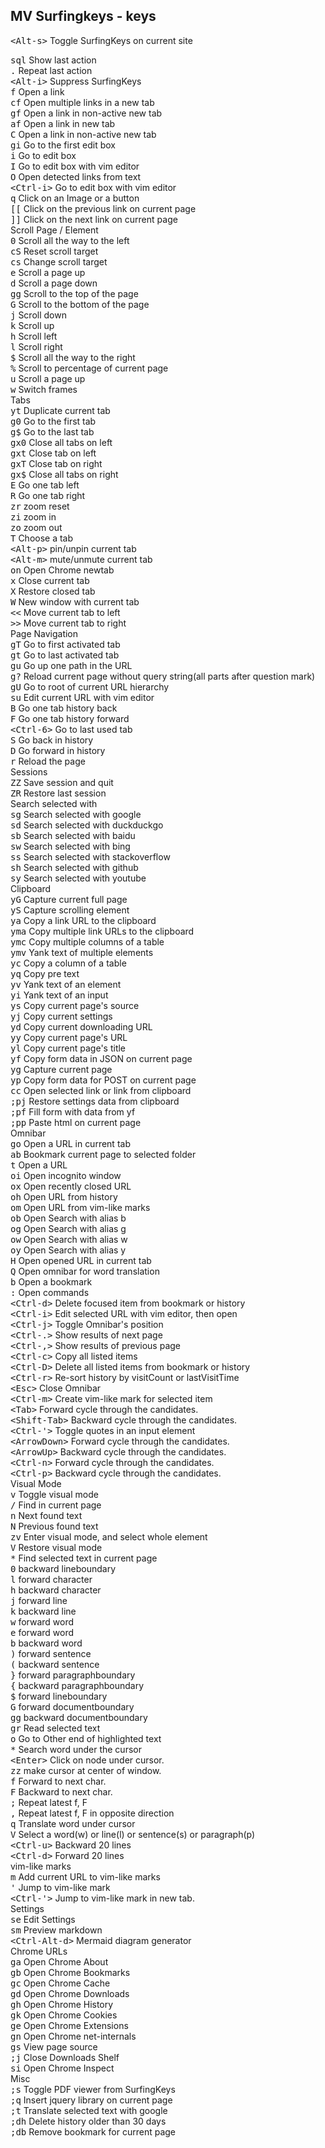 ## MV Surfingkeys - keys


<kbd>&lt;Alt-s&gt;</kbd>
</span>
<span class="annotation">Toggle SurfingKeys on current site</span>
</div>
<div>
    <span class="kbd-span">
        <kbd>sql</kbd>
    </span>
    <span class="annotation">Show last action</span>
</div>
<div>
    <span class="kbd-span">
        <kbd>.</kbd>
    </span>
    <span class="annotation">Repeat last action</span>
</div>
<div>
    <span class="kbd-span">
        <kbd>&lt;Alt-i&gt;</kbd>
    </span>
    <span class="annotation">Suppress SurfingKeys</span>
</div>
</div>
<div>
    <div>
        <span class="kbd-span">
            <kbd>f</kbd>
        </span>
        <span class="annotation">Open a link </span>
    </div>
    <div>
        <span class="kbd-span">
            <kbd>cf</kbd>
        </span>
        <span class="annotation">Open multiple links in a new tab</span>
    </div>
    <div>
        <span class="kbd-span">
            <kbd>gf</kbd>
        </span>
        <span class="annotation">Open a link in non-active new tab</span>
    </div>
    <div>
        <span class="kbd-span">
            <kbd>af</kbd>
        </span>
        <span class="annotation">Open a link in new tab</span>
    </div>
    <div>
        <span class="kbd-span">
            <kbd>C</kbd>
        </span>
        <span class="annotation">Open a link in non-active new tab</span>
    </div>
    <div>
        <span class="kbd-span">
            <kbd>gi</kbd>
        </span>
        <span class="annotation">Go to the first edit box</span>
    </div>
    <div>
        <span class="kbd-span">
            <kbd>i</kbd>
        </span>
        <span class="annotation">Go to edit box</span>
    </div>
    <div>
        <span class="kbd-span">
            <kbd>I</kbd>
        </span>
        <span class="annotation">Go to edit box with vim editor</span>
    </div>
    <div>
        <span class="kbd-span">
            <kbd>O</kbd>
        </span>
        <span class="annotation">Open detected links from text</span>
    </div>
    <div>
        <span class="kbd-span">
            <kbd>&lt;Ctrl-i&gt;</kbd>
        </span>
        <span class="annotation">Go to edit box with vim editor</span>
    </div>
    <div>
        <span class="kbd-span">
            <kbd>q</kbd>
        </span>
        <span class="annotation">Click on an Image or a button</span>
    </div>
    <div>
        <span class="kbd-span">
            <kbd>[[</kbd>
        </span>
        <span class="annotation">Click on the previous link on current page</span>
    </div>
    <div>
        <span class="kbd-span">
            <kbd>]]</kbd>
        </span>
        <span class="annotation">Click on the next link on current page</span>
    </div>
</div>
<div>
    <div class="feature_name">
        <span>Scroll Page / Element</span>
    </div>
    <div>
        <span class="kbd-span">
            <kbd>0</kbd>
        </span>
        <span class="annotation">Scroll all the way to the left</span>
    </div>
    <div>
        <span class="kbd-span">
            <kbd>cS</kbd>
        </span>
        <span class="annotation">Reset scroll target</span>
    </div>
    <div>
        <span class="kbd-span">
            <kbd>cs</kbd>
        </span>
        <span class="annotation">Change scroll target</span>
    </div>
    <div>
        <span class="kbd-span">
            <kbd>e</kbd>
        </span>
        <span class="annotation">Scroll a page up</span>
    </div>
    <div>
        <span class="kbd-span">
            <kbd>d</kbd>
        </span>
        <span class="annotation">Scroll a page down</span>
    </div>
    <div>
        <span class="kbd-span">
            <kbd>gg</kbd>
        </span>
        <span class="annotation">Scroll to the top of the page</span>
    </div>
    <div>
        <span class="kbd-span">
            <kbd>G</kbd>
        </span>
        <span class="annotation">Scroll to the bottom of the page</span>
    </div>
    <div>
        <span class="kbd-span">
            <kbd>j</kbd>
        </span>
        <span class="annotation">Scroll down</span>
    </div>
    <div>
        <span class="kbd-span">
            <kbd>k</kbd>
        </span>
        <span class="annotation">Scroll up</span>
    </div>
    <div>
        <span class="kbd-span">
            <kbd>h</kbd>
        </span>
        <span class="annotation">Scroll left</span>
    </div>
    <div>
        <span class="kbd-span">
            <kbd>l</kbd>
        </span>
        <span class="annotation">Scroll right</span>
    </div>
    <div>
        <span class="kbd-span">
            <kbd>$</kbd>
        </span>
        <span class="annotation">Scroll all the way to the right</span>
    </div>
    <div>
        <span class="kbd-span">
            <kbd>%</kbd>
        </span>
        <span class="annotation">Scroll to percentage of current page</span>
    </div>
    <div>
        <span class="kbd-span">
            <kbd>u</kbd>
        </span>
        <span class="annotation">Scroll a page up</span>
    </div>
    <div>
        <span class="kbd-span">
            <kbd>w</kbd>
        </span>
        <span class="annotation">Switch frames</span>
    </div>
</div>
<div>
    <div class="feature_name">
        <span>Tabs</span>
    </div>
    <div>
        <span class="kbd-span">
            <kbd>yt</kbd>
        </span>
        <span class="annotation">Duplicate current tab</span>
    </div>
    <div>
        <span class="kbd-span">
            <kbd>g0</kbd>
        </span>
        <span class="annotation">Go to the first tab</span>
    </div>
    <div>
        <span class="kbd-span">
            <kbd>g$</kbd>
        </span>
        <span class="annotation">Go to the last tab</span>
    </div>
    <div>
        <span class="kbd-span">
            <kbd>gx0</kbd>
        </span>
        <span class="annotation">Close all tabs on left</span>
    </div>
    <div>
        <span class="kbd-span">
            <kbd>gxt</kbd>
        </span>
        <span class="annotation">Close tab on left</span>
    </div>
    <div>
        <span class="kbd-span">
            <kbd>gxT</kbd>
        </span>
        <span class="annotation">Close tab on right</span>
    </div>
    <div>
        <span class="kbd-span">
            <kbd>gx$</kbd>
        </span>
        <span class="annotation">Close all tabs on right</span>
    </div>
    <div>
        <span class="kbd-span">
            <kbd>E</kbd>
        </span>
        <span class="annotation">Go one tab left</span>
    </div>
    <div>
        <span class="kbd-span">
            <kbd>R</kbd>
        </span>
        <span class="annotation">Go one tab right</span>
    </div>
    <div>
        <span class="kbd-span">
            <kbd>zr</kbd>
        </span>
        <span class="annotation">zoom reset</span>
    </div>
    <div>
        <span class="kbd-span">
            <kbd>zi</kbd>
        </span>
        <span class="annotation">zoom in</span>
    </div>
    <div>
        <span class="kbd-span">
            <kbd>zo</kbd>
        </span>
        <span class="annotation">zoom out</span>
    </div>
    <div>
        <span class="kbd-span">
            <kbd>T</kbd>
        </span>
        <span class="annotation">Choose a tab</span>
    </div>
    <div>
        <span class="kbd-span">
            <kbd>&lt;Alt-p&gt;</kbd>
        </span>
        <span class="annotation">pin/unpin current tab</span>
    </div>
    <div>
        <span class="kbd-span">
            <kbd>&lt;Alt-m&gt;</kbd>
        </span>
        <span class="annotation">mute/unmute current tab</span>
    </div>
    <div>
        <span class="kbd-span">
            <kbd>on</kbd>
        </span>
        <span class="annotation">Open Chrome newtab</span>
    </div>
    <div>
        <span class="kbd-span">
            <kbd>x</kbd>
        </span>
        <span class="annotation">Close current tab</span>
    </div>
    <div>
        <span class="kbd-span">
            <kbd>X</kbd>
        </span>
        <span class="annotation">Restore closed tab</span>
    </div>
    <div>
        <span class="kbd-span">
            <kbd>W</kbd>
        </span>
        <span class="annotation">New window with current tab</span>
    </div>
    <div>
        <span class="kbd-span">
            <kbd>&lt;&lt;</kbd>
        </span>
        <span class="annotation">Move current tab to left</span>
    </div>
    <div>
        <span class="kbd-span">
            <kbd>&gt;&gt;</kbd>
        </span>
        <span class="annotation">Move current tab to right</span>
    </div>
</div>
<div>
    <div class="feature_name">
        <span>Page Navigation</span>
    </div>
    <div>
        <span class="kbd-span">
            <kbd>gT</kbd>
        </span>
        <span class="annotation">Go to first activated tab</span>
    </div>
    <div>
        <span class="kbd-span">
            <kbd>gt</kbd>
        </span>
        <span class="annotation">Go to last activated tab</span>
    </div>
    <div>
        <span class="kbd-span">
            <kbd>gu</kbd>
        </span>
        <span class="annotation">Go up one path in the URL</span>
    </div>
    <div>
        <span class="kbd-span">
            <kbd>g?</kbd>
        </span>
        <span class="annotation">Reload current page without query string(all parts after question mark)</span>
    </div>
    <div>
        <span class="kbd-span">
            <kbd>gU</kbd>
        </span>
        <span class="annotation">Go to root of current URL hierarchy</span>
    </div>
    <div>
        <span class="kbd-span">
            <kbd>su</kbd>
        </span>
        <span class="annotation">Edit current URL with vim editor</span>
    </div>
    <div>
        <span class="kbd-span">
            <kbd>B</kbd>
        </span>
        <span class="annotation">Go one tab history back</span>
    </div>
    <div>
        <span class="kbd-span">
            <kbd>F</kbd>
        </span>
        <span class="annotation">Go one tab history forward</span>
    </div>
    <div>
        <span class="kbd-span">
            <kbd>&lt;Ctrl-6&gt;</kbd>
        </span>
        <span class="annotation">Go to last used tab</span>
    </div>
    <div>
        <span class="kbd-span">
            <kbd>S</kbd>
        </span>
        <span class="annotation">Go back in history</span>
    </div>
    <div>
        <span class="kbd-span">
            <kbd>D</kbd>
        </span>
        <span class="annotation">Go forward in history</span>
    </div>
    <div>
        <span class="kbd-span">
            <kbd>r</kbd>
        </span>
        <span class="annotation">Reload the page</span>
    </div>
</div>
<div>
    <div class="feature_name">
        <span>Sessions</span>
    </div>
    <div>
        <span class="kbd-span">
            <kbd>ZZ</kbd>
        </span>
        <span class="annotation">Save session and quit</span>
    </div>
    <div>
        <span class="kbd-span">
            <kbd>ZR</kbd>
        </span>
        <span class="annotation">Restore last session</span>
    </div>
</div>
<div>
    <div class="feature_name">
        <span>Search selected with</span>
    </div>
    <div>
        <span class="kbd-span">
            <kbd>sg</kbd>
        </span>
        <span class="annotation">Search selected with google</span>
    </div>
    <div>
        <span class="kbd-span">
            <kbd>sd</kbd>
        </span>
        <span class="annotation">Search selected with duckduckgo</span>
    </div>
    <div>
        <span class="kbd-span">
            <kbd>sb</kbd>
        </span>
        <span class="annotation">Search selected with baidu</span>
    </div>
    <div>
        <span class="kbd-span">
            <kbd>sw</kbd>
        </span>
        <span class="annotation">Search selected with bing</span>
    </div>
    <div>
        <span class="kbd-span">
            <kbd>ss</kbd>
        </span>
        <span class="annotation">Search selected with stackoverflow</span>
    </div>
    <div>
        <span class="kbd-span">
            <kbd>sh</kbd>
        </span>
        <span class="annotation">Search selected with github</span>
    </div>
    <div>
        <span class="kbd-span">
            <kbd>sy</kbd>
        </span>
        <span class="annotation">Search selected with youtube</span>
    </div>
</div>
<div>
    <div class="feature_name">
        <span>Clipboard</span>
    </div>
    <div>
        <span class="kbd-span">
            <kbd>yG</kbd>
        </span>
        <span class="annotation">Capture current full page</span>
    </div>
    <div>
        <span class="kbd-span">
            <kbd>yS</kbd>
        </span>
        <span class="annotation">Capture scrolling element</span>
    </div>
    <div>
        <span class="kbd-span">
            <kbd>ya</kbd>
        </span>
        <span class="annotation">Copy a link URL to the clipboard</span>
    </div>
    <div>
        <span class="kbd-span">
            <kbd>yma</kbd>
        </span>
        <span class="annotation">Copy multiple link URLs to the clipboard</span>
    </div>
    <div>
        <span class="kbd-span">
            <kbd>ymc</kbd>
        </span>
        <span class="annotation">Copy multiple columns of a table</span>
    </div>
    <div>
        <span class="kbd-span">
            <kbd>ymv</kbd>
        </span>
        <span class="annotation">Yank text of multiple elements</span>
    </div>
    <div>
        <span class="kbd-span">
            <kbd>yc</kbd>
        </span>
        <span class="annotation">Copy a column of a table</span>
    </div>
    <div>
        <span class="kbd-span">
            <kbd>yq</kbd>
        </span>
        <span class="annotation">Copy pre text</span>
    </div>
    <div>
        <span class="kbd-span">
            <kbd>yv</kbd>
        </span>
        <span class="annotation">Yank text of an element</span>
    </div>
    <div>
        <span class="kbd-span">
            <kbd>yi</kbd>
        </span>
        <span class="annotation">Yank text of an input</span>
    </div>
    <div>
        <span class="kbd-span">
            <kbd>ys</kbd>
        </span>
        <span class="annotation">Copy current page's source</span>
    </div>
    <div>
        <span class="kbd-span">
            <kbd>yj</kbd>
        </span>
        <span class="annotation">Copy current settings</span>
    </div>
    <div>
        <span class="kbd-span">
            <kbd>yd</kbd>
        </span>
        <span class="annotation">Copy current downloading URL</span>
    </div>
    <div>
        <span class="kbd-span">
            <kbd>yy</kbd>
        </span>
        <span class="annotation">Copy current page's URL</span>
    </div>
    <div>
        <span class="kbd-span">
            <kbd>yl</kbd>
        </span>
        <span class="annotation">Copy current page's title</span>
    </div>
    <div>
        <span class="kbd-span">
            <kbd>yf</kbd>
        </span>
        <span class="annotation">Copy form data in JSON on current page</span>
    </div>
    <div>
        <span class="kbd-span">
            <kbd>yg</kbd>
        </span>
        <span class="annotation">Capture current page</span>
    </div>
    <div>
        <span class="kbd-span">
            <kbd>yp</kbd>
        </span>
        <span class="annotation">Copy form data for POST on current page</span>
    </div>
    <div>
        <span class="kbd-span">
            <kbd>cc</kbd>
        </span>
        <span class="annotation">Open selected link or link from clipboard</span>
    </div>
    <div>
        <span class="kbd-span">
            <kbd>;pj</kbd>
        </span>
        <span class="annotation">Restore settings data from clipboard</span>
    </div>
    <div>
        <span class="kbd-span">
            <kbd>;pf</kbd>
        </span>
        <span class="annotation">Fill form with data from yf</span>
    </div>
    <div>
        <span class="kbd-span">
            <kbd>;pp</kbd>
        </span>
        <span class="annotation">Paste html on current page</span>
    </div>
</div>
<div>
    <div class="feature_name">
        <span>Omnibar</span>
    </div>
    <div>
        <span class="kbd-span">
            <kbd>go</kbd>
        </span>
        <span class="annotation">Open a URL in current tab</span>
    </div>
    <div>
        <span class="kbd-span">
            <kbd>ab</kbd>
        </span>
        <span class="annotation">Bookmark current page to selected folder</span>
    </div>
    <div>
        <span class="kbd-span">
            <kbd>t</kbd>
        </span>
        <span class="annotation">Open a URL</span>
    </div>
    <div>
        <span class="kbd-span">
            <kbd>oi</kbd>
        </span>
        <span class="annotation">Open incognito window</span>
    </div>
    <div>
        <span class="kbd-span">
            <kbd>ox</kbd>
        </span>
        <span class="annotation">Open recently closed URL</span>
    </div>
    <div>
        <span class="kbd-span">
            <kbd>oh</kbd>
        </span>
        <span class="annotation">Open URL from history</span>
    </div>
    <div>
        <span class="kbd-span">
            <kbd>om</kbd>
        </span>
        <span class="annotation">Open URL from vim-like marks</span>
    </div>
    <div>
        <span class="kbd-span">
            <kbd>ob</kbd>
        </span>
        <span class="annotation">Open Search with alias b</span>
    </div>
    <div>
        <span class="kbd-span">
            <kbd>og</kbd>
        </span>
        <span class="annotation">Open Search with alias g</span>
    </div>
    <div>
        <span class="kbd-span">
            <kbd>ow</kbd>
        </span>
        <span class="annotation">Open Search with alias w</span>
    </div>
    <div>
        <span class="kbd-span">
            <kbd>oy</kbd>
        </span>
        <span class="annotation">Open Search with alias y</span>
    </div>
    <div>
        <span class="kbd-span">
            <kbd>H</kbd>
        </span>
        <span class="annotation">Open opened URL in current tab</span>
    </div>
    <div>
        <span class="kbd-span">
            <kbd>Q</kbd>
        </span>
        <span class="annotation">Open omnibar for word translation</span>
    </div>
    <div>
        <span class="kbd-span">
            <kbd>b</kbd>
        </span>
        <span class="annotation">Open a bookmark</span>
    </div>
    <div>
        <span class="kbd-span">
            <kbd>:</kbd>
        </span>
        <span class="annotation">Open commands</span>
    </div>
    <div>
        <span class="kbd-span">
            <kbd>&lt;Ctrl-d&gt;</kbd>
        </span>
        <span class="annotation">Delete focused item from bookmark or history</span>
    </div>
    <div>
        <span class="kbd-span">
            <kbd>&lt;Ctrl-i&gt;</kbd>
        </span>
        <span class="annotation">Edit selected URL with vim editor, then open</span>
    </div>
    <div>
        <span class="kbd-span">
            <kbd>&lt;Ctrl-j&gt;</kbd>
        </span>
        <span class="annotation">Toggle Omnibar's position</span>
    </div>
    <div>
        <span class="kbd-span">
            <kbd>&lt;Ctrl-.&gt;</kbd>
        </span>
        <span class="annotation">Show results of next page</span>
    </div>
    <div>
        <span class="kbd-span">
            <kbd>&lt;Ctrl-,&gt;</kbd>
        </span>
        <span class="annotation">Show results of previous page</span>
    </div>
    <div>
        <span class="kbd-span">
            <kbd>&lt;Ctrl-c&gt;</kbd>
        </span>
        <span class="annotation">Copy all listed items</span>
    </div>
    <div>
        <span class="kbd-span">
            <kbd>&lt;Ctrl-D&gt;</kbd>
        </span>
        <span class="annotation">Delete all listed items from bookmark or history</span>
    </div>
    <div>
        <span class="kbd-span">
            <kbd>&lt;Ctrl-r&gt;</kbd>
        </span>
        <span class="annotation">Re-sort history by visitCount or lastVisitTime</span>
    </div>
    <div>
        <span class="kbd-span">
            <kbd>&lt;Esc&gt;</kbd>
        </span>
        <span class="annotation">Close Omnibar</span>
    </div>
    <div>
        <span class="kbd-span">
            <kbd>&lt;Ctrl-m&gt;</kbd>
        </span>
        <span class="annotation">Create vim-like mark for selected item</span>
    </div>
    <div>
        <span class="kbd-span">
            <kbd>&lt;Tab&gt;</kbd>
        </span>
        <span class="annotation">Forward cycle through the candidates.</span>
    </div>
    <div>
        <span class="kbd-span">
            <kbd>&lt;Shift-Tab&gt;</kbd>
        </span>
        <span class="annotation">Backward cycle through the candidates.</span>
    </div>
    <div>
        <span class="kbd-span">
            <kbd>&lt;Ctrl-'&gt;</kbd>
        </span>
        <span class="annotation">Toggle quotes in an input element</span>
    </div>
    <div>
        <span class="kbd-span">
            <kbd>&lt;ArrowDown&gt;</kbd>
        </span>
        <span class="annotation">Forward cycle through the candidates.</span>
    </div>
    <div>
        <span class="kbd-span">
            <kbd>&lt;ArrowUp&gt;</kbd>
        </span>
        <span class="annotation">Backward cycle through the candidates.</span>
    </div>
    <div>
        <span class="kbd-span">
            <kbd>&lt;Ctrl-n&gt;</kbd>
        </span>
        <span class="annotation">Forward cycle through the candidates.</span>
    </div>
    <div>
        <span class="kbd-span">
            <kbd>&lt;Ctrl-p&gt;</kbd>
        </span>
        <span class="annotation">Backward cycle through the candidates.</span>
    </div>
</div>
<div>
    <div class="feature_name">
        <span>Visual Mode</span>
    </div>
    <div>
        <span class="kbd-span">
            <kbd>v</kbd>
        </span>
        <span class="annotation">Toggle visual mode</span>
    </div>
    <div>
        <span class="kbd-span">
            <kbd>/</kbd>
        </span>
        <span class="annotation">Find in current page</span>
    </div>
    <div>
        <span class="kbd-span">
            <kbd>n</kbd>
        </span>
        <span class="annotation">Next found text</span>
    </div>
    <div>
        <span class="kbd-span">
            <kbd>N</kbd>
        </span>
        <span class="annotation">Previous found text</span>
    </div>
    <div>
        <span class="kbd-span">
            <kbd>zv</kbd>
        </span>
        <span class="annotation">Enter visual mode, and select whole element</span>
    </div>
    <div>
        <span class="kbd-span">
            <kbd>V</kbd>
        </span>
        <span class="annotation">Restore visual mode</span>
    </div>
    <div>
        <span class="kbd-span">
            <kbd>*</kbd>
        </span>
        <span class="annotation">Find selected text in current page</span>
    </div>
    <div>
        <span class="kbd-span">
            <kbd>0</kbd>
        </span>
        <span class="annotation">backward lineboundary</span>
    </div>
    <div>
        <span class="kbd-span">
            <kbd>l</kbd>
        </span>
        <span class="annotation">forward character</span>
    </div>
    <div>
        <span class="kbd-span">
            <kbd>h</kbd>
        </span>
        <span class="annotation">backward character</span>
    </div>
    <div>
        <span class="kbd-span">
            <kbd>j</kbd>
        </span>
        <span class="annotation">forward line</span>
    </div>
    <div>
        <span class="kbd-span">
            <kbd>k</kbd>
        </span>
        <span class="annotation">backward line</span>
    </div>
    <div>
        <span class="kbd-span">
            <kbd>w</kbd>
        </span>
        <span class="annotation">forward word</span>
    </div>
    <div>
        <span class="kbd-span">
            <kbd>e</kbd>
        </span>
        <span class="annotation">forward word</span>
    </div>
    <div>
        <span class="kbd-span">
            <kbd>b</kbd>
        </span>
        <span class="annotation">backward word</span>
    </div>
    <div>
        <span class="kbd-span">
            <kbd>)</kbd>
        </span>
        <span class="annotation">forward sentence</span>
    </div>
    <div>
        <span class="kbd-span">
            <kbd>(</kbd>
        </span>
        <span class="annotation">backward sentence</span>
    </div>
    <div>
        <span class="kbd-span">
            <kbd>}</kbd>
        </span>
        <span class="annotation">forward paragraphboundary</span>
    </div>
    <div>
        <span class="kbd-span">
            <kbd>{</kbd>
        </span>
        <span class="annotation">backward paragraphboundary</span>
    </div>
    <div>
        <span class="kbd-span">
            <kbd>$</kbd>
        </span>
        <span class="annotation">forward lineboundary</span>
    </div>
    <div>
        <span class="kbd-span">
            <kbd>G</kbd>
        </span>
        <span class="annotation">forward documentboundary</span>
    </div>
    <div>
        <span class="kbd-span">
            <kbd>gg</kbd>
        </span>
        <span class="annotation">backward documentboundary</span>
    </div>
    <div>
        <span class="kbd-span">
            <kbd>gr</kbd>
        </span>
        <span class="annotation">Read selected text</span>
    </div>
    <div>
        <span class="kbd-span">
            <kbd>o</kbd>
        </span>
        <span class="annotation">Go to Other end of highlighted text</span>
    </div>
    <div>
        <span class="kbd-span">
            <kbd>*</kbd>
        </span>
        <span class="annotation">Search word under the cursor</span>
    </div>
    <div>
        <span class="kbd-span">
            <kbd>&lt;Enter&gt;</kbd>
        </span>
        <span class="annotation">Click on node under cursor.</span>
    </div>
    <div>
        <span class="kbd-span">
            <kbd>zz</kbd>
        </span>
        <span class="annotation">make cursor at center of window.</span>
    </div>
    <div>
        <span class="kbd-span">
            <kbd>f</kbd>
        </span>
        <span class="annotation">Forward to next char.</span>
    </div>
    <div>
        <span class="kbd-span">
            <kbd>F</kbd>
        </span>
        <span class="annotation">Backward to next char.</span>
    </div>
    <div>
        <span class="kbd-span">
            <kbd>;</kbd>
        </span>
        <span class="annotation">Repeat latest f, F</span>
    </div>
    <div>
        <span class="kbd-span">
            <kbd>,</kbd>
        </span>
        <span class="annotation">Repeat latest f, F in opposite direction</span>
    </div>
    <div>
        <span class="kbd-span">
            <kbd>q</kbd>
        </span>
        <span class="annotation">Translate word under cursor</span>
    </div>
    <div>
        <span class="kbd-span">
            <kbd>V</kbd>
        </span>
        <span class="annotation">Select a word(w) or line(l) or sentence(s) or paragraph(p)</span>
    </div>
    <div>
        <span class="kbd-span">
            <kbd>&lt;Ctrl-u&gt;</kbd>
        </span>
        <span class="annotation">Backward 20 lines</span>
    </div>
    <div>
        <span class="kbd-span">
            <kbd>&lt;Ctrl-d&gt;</kbd>
        </span>
        <span class="annotation">Forward 20 lines</span>
    </div>
</div>
<div>
    <div class="feature_name">
        <span>vim-like marks</span>
    </div>
    <div>
        <span class="kbd-span">
            <kbd>m</kbd>
        </span>
        <span class="annotation">Add current URL to vim-like marks</span>
    </div>
    <div>
        <span class="kbd-span">
            <kbd>'</kbd>
        </span>
        <span class="annotation">Jump to vim-like mark</span>
    </div>
    <div>
        <span class="kbd-span">
            <kbd>&lt;Ctrl-'&gt;</kbd>
        </span>
        <span class="annotation">Jump to vim-like mark in new tab.</span>
    </div>
</div>
<div>
    <div class="feature_name">
        <span>Settings</span>
    </div>
    <div>
        <span class="kbd-span">
            <kbd>se</kbd>
        </span>
        <span class="annotation">Edit Settings</span>
    </div>
    <div>
        <span class="kbd-span">
            <kbd>sm</kbd>
        </span>
        <span class="annotation">Preview markdown</span>
    </div>
    <div>
        <span class="kbd-span">
            <kbd>&lt;Ctrl-Alt-d&gt;</kbd>
        </span>
        <span class="annotation">Mermaid diagram generator</span>
    </div>
</div>
<div>
    <div class="feature_name">
        <span>Chrome URLs</span>
    </div>
    <div>
        <span class="kbd-span">
            <kbd>ga</kbd>
        </span>
        <span class="annotation">Open Chrome About</span>
    </div>
    <div>
        <span class="kbd-span">
            <kbd>gb</kbd>
        </span>
        <span class="annotation">Open Chrome Bookmarks</span>
    </div>
    <div>
        <span class="kbd-span">
            <kbd>gc</kbd>
        </span>
        <span class="annotation">Open Chrome Cache</span>
    </div>
    <div>
        <span class="kbd-span">
            <kbd>gd</kbd>
        </span>
        <span class="annotation">Open Chrome Downloads</span>
    </div>
    <div>
        <span class="kbd-span">
            <kbd>gh</kbd>
        </span>
        <span class="annotation">Open Chrome History</span>
    </div>
    <div>
        <span class="kbd-span">
            <kbd>gk</kbd>
        </span>
        <span class="annotation">Open Chrome Cookies</span>
    </div>
    <div>
        <span class="kbd-span">
            <kbd>ge</kbd>
        </span>
        <span class="annotation">Open Chrome Extensions</span>
    </div>
    <div>
        <span class="kbd-span">
            <kbd>gn</kbd>
        </span>
        <span class="annotation">Open Chrome net-internals</span>
    </div>
    <div>
        <span class="kbd-span">
            <kbd>gs</kbd>
        </span>
        <span class="annotation">View page source</span>
    </div>
    <div>
        <span class="kbd-span">
            <kbd>;j</kbd>
        </span>
        <span class="annotation">Close Downloads Shelf</span>
    </div>
    <div>
        <span class="kbd-span">
            <kbd>si</kbd>
        </span>
        <span class="annotation">Open Chrome Inspect</span>
    </div>
</div>
<div>
    <div class="feature_name">
        <span>Misc</span>
    </div>
    <div>
        <span class="kbd-span">
            <kbd>;s</kbd>
        </span>
        <span class="annotation">Toggle PDF viewer from SurfingKeys</span>
    </div>
    <div>
        <span class="kbd-span">
            <kbd>;q</kbd>
        </span>
        <span class="annotation">Insert jquery library on current page</span>
    </div>
    <div>
        <span class="kbd-span">
            <kbd>;t</kbd>
        </span>
        <span class="annotation">Translate selected text with google</span>
    </div>
    <div>
        <span class="kbd-span">
            <kbd>;dh</kbd>
        </span>
        <span class="annotation">Delete history older than 30 days</span>
    </div>
    <div>
        <span class="kbd-span">
            <kbd>;db</kbd>
        </span>
        <span class="annotation">Remove bookmark for current page</span>
    </div>
</div>
</div>
